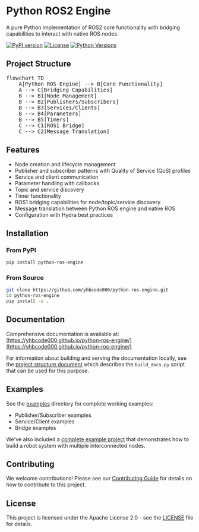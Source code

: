 # Python ROS2 Engine

A pure Python implementation of ROS2 core functionality with bridging capabilities to interact with native ROS nodes.

[![PyPI version](https://badge.fury.io/py/python-ros-engine.svg)](https://badge.fury.io/py/python-ros-engine)
[![License](https://img.shields.io/badge/License-Apache%202.0-blue.svg)](https://opensource.org/licenses/Apache-2.0)
[![Python Versions](https://img.shields.io/pypi/pyversions/python-ros-engine.svg)](https://pypi.org/project/python-ros-engine/)

## Project Structure

<pre class="mermaid">
flowchart TD
    A[Python ROS Engine] --> B[Core Functionality]
    A --> C[Bridging Capabilities]
    B --> B1[Node Management]
    B --> B2[Publishers/Subscribers]
    B --> B3[Services/Clients]
    B --> B4[Parameters]
    B --> B5[Timers]
    C --> C1[ROS1 Bridge]
    C --> C2[Message Translation]
</pre>

## Features

- Node creation and lifecycle management
- Publisher and subscriber patterns with Quality of Service (QoS) profiles
- Service and client communication
- Parameter handling with callbacks
- Topic and service discovery
- Timer functionality
- ROS1 bridging capabilities for node/topic/service discovery
- Message translation between Python ROS engine and native ROS
- Configuration with Hydra best practices

## Installation

### From PyPI
```bash
pip install python-ros-engine
```

### From Source
```bash
git clone https://github.com/yhbcode000/python-ros-engine.git
cd python-ros-engine
pip install -e .
```

## Documentation

Comprehensive documentation is available at: [https://yhbcode000.github.io/python-ros-engine/](https://yhbcode000.github.io/python-ros-engine/)

For information about building and serving the documentation locally, see the [project structure document](project_structure.md) which describes the `build_docs.py` script that can be used for this purpose.

## Examples

See the [examples](./examples) directory for complete working examples:

- Publisher/Subscriber examples
- Service/Client examples
- Bridge examples

We've also included a [complete example project](./example_project) that demonstrates how to build a robot system with multiple interconnected nodes.

## Contributing

We welcome contributions! Please see our [Contributing Guide](CONTRIBUTING.md) for details on how to contribute to this project.

## License

This project is licensed under the Apache License 2.0 - see the [LICENSE](LICENSE) file for details.